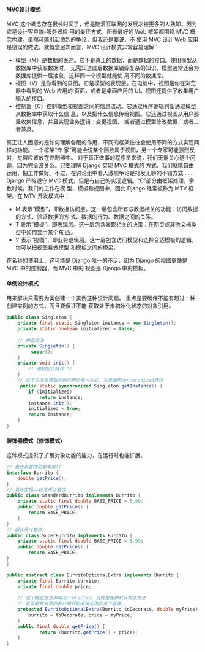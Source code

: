 #### MVC设计模式

MVC 这个概念存在很长时间了，但是随着互联网的发展才被更多的人熟知，因为它是设计客户端-服务器应
用的最佳方式。所有最好的 Web 框架都围绕 MVC 概念构建。虽然可能引起激烈的争论，但我还是要说，不
使用 MVC 设计 Web 应用是错误的做法。就概念层次而言，MVC 设计模式非常容易理解：

* 模型（M）是数据的表述。它不是真正的数据，而是数据的接口。使用模型从数据库中获取数据时，
无需知道底层数据库错综复杂的知识。模型通常还会为数据库提供一层抽象，这样同一个模型就能使
用不同的数据库。
* 视图（V）是你看到的界面。它是模型的表现层。在电脑中，视图是你在浏览器中看到的 Web 应用的
页面，或者是桌面应用的 UI。视图还提供了收集用户输入的接口。
* 控制器（C）控制模型和视图之间的信息流动。它通过程序逻辑判断通过模型从数据库中获取什么信
息，以及把什么信息传给视图。它还通过视图从用户那里收集信息，并且实现业务逻辑：变更视图，
或者通过模型修改数据，或者二者兼具。

真正让人困惑的是如何理解各层的作用，不同的框架往往会使用不同的方式实现同样的功能。一个框架“专
家”可能会说某个函数属于视图，另一个专家可能强烈反对，觉得应该放在控制器中。
对于真正做事的程序员来说，我们无需关心这个问题，因为完全没关系。只要理解 Django 实现 MVC 模式的
方式，我们就能自由运用，把工作做好。不过，在讨论组中看人激烈争论是打发无聊的不错方式……
Django 严格遵守 MVC 模式，但是有自己的实现逻辑。“C”部分由框架处理，多数时候，我们的工作在模
型、模板和视图中，因此 Django 经常被称为 MTV 框架。在 MTV 开发模式中：
* M 表示“模型”，即数据访问层。这一层包含所有与数据相关的功能：访问数据的方式、验证数据的方
式、数据的行为、数据之间的关系。
* T 表示“模板”，即表现层。这一层包含表现相关的决策：在网页或其他文档类型中如何显示某个东
西。
* V 表示“视图”，即业务逻辑层。这一层包含访问模型和选择合适模板的逻辑。你可以把视图看做模型
和模板之间的桥梁。

在名称的使用上，这可能是 Django 唯一的不足，因为 Django 的视图更像是 MVC 中的控制器，而 MVC 中的
视图是 Django 中的模板。


#### 单例设计模式

用来解决只需要为类创建一个实例这种设计问题。 
重点是要确保不能有超过一种创建实例的方式，而且要保证不能 获取处于未初始化状态的对象引用。

```java
public class Singleton { 
    private final static Singleton instance = new Singleton(); 
    private static boolean initialized = false;
    
    // 构造方法 
    private Singleton() { 
         super();
    }
    private void init() { 
        /* 做初始化操作 */
    }
    // 这个方法是获取实例引用的唯一方式，注意使用synchronized修饰
     public static synchronized Singleton getInstance() { 
        if (initialized) 
            return instance; 
        instance.init(); 
        initialized = true; 
        return instance;
    } 
}
```


#### 装饰器模式（修饰模式）

这种模式提供了扩展对象功能的能力，在运行时也能扩展。

```java
// 墨西哥卷饼的基本接口 
interface Burrito { 
    double getPrice();
}
// 具体实现——标准尺寸卷饼 
public class StandardBurrito implements Burrito { 
    private static final double BASE_PRICE = 5.99;
    public double getPrice() { 
        return BASE_PRICE;
    } 
}
// 超大尺寸卷饼 
public class SuperBurrito implements Burrito { 
    private static final double BASE_PRICE = 6.99;
    public double getPrice() { 
        return BASE_PRICE;
} 
}
```

```java
public abstract class BurritoOptionalExtra implements Burrito { 
    private final Burrito burrito; 
    private final double price;
    
    // 这个构造方法声明为protected，目的是保护默认构造方法 
    // 以及避免劣质的客户端代码直接实例化这个基类 
    protected BurritoOptionalExtra(Burrito toDecorate, double myPrice) { 
        burrito = toDecorate; price = myPrice;
    }
    public final double getPrice() { 
            return (burrito.getPrice() + price);
    } 
}
```